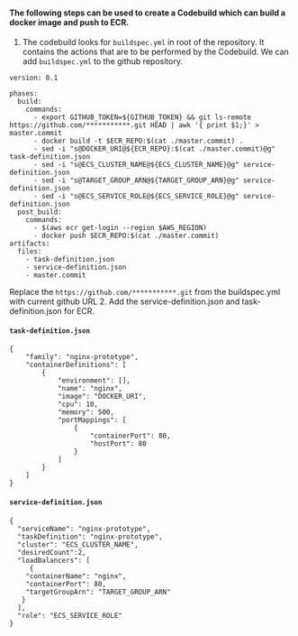 #### The following steps can be used to create a Codebuild which can build a docker image and push to ECR.

1. The codebuild looks for `buildspec.yml` in root of the repository. It contains the actions that are to be performed by the Codebuild. We can add `buildspec.yml` to the github repository.
```
version: 0.1

phases:
  build:
    commands:
      - export GITHUB_TOKEN=${GITHUB_TOKEN} && git ls-remote https://github.com/***********.git HEAD | awk '{ print $1;}' > master.commit
      - docker build -t $ECR_REPO:$(cat ./master.commit) .
      - sed -i "s@DOCKER_URI@${ECR_REPO}:$(cat ./master.commit)@g" task-definition.json
      - sed -i "s@ECS_CLUSTER_NAME@${ECS_CLUSTER_NAME}@g" service-definition.json
      - sed -i "s@TARGET_GROUP_ARN@${TARGET_GROUP_ARN}@g" service-definition.json
      - sed -i "s@ECS_SERVICE_ROLE@${ECS_SERVICE_ROLE}@g" service-definition.json
  post_build:
    commands:
      - $(aws ecr get-login --region $AWS_REGION)
      - docker push $ECR_REPO:$(cat ./master.commit)
artifacts:
  files:
    - task-definition.json
    - service-definition.json
    - master.commit
```
Replace the `https://github.com/***********.git` from the buildspec.yml with current github URL
2. Add the service-definition.json and task-definition.json for ECR.
#### `task-definition.json`
```
{
    "family": "nginx-prototype",
    "containerDefinitions": [
        {
            "environment": [],
            "name": "nginx",
            "image": "DOCKER_URI",
            "cpu": 10,
            "memory": 500,
            "portMappings": [
                {
                    "containerPort": 80,
                    "hostPort": 80
                }
            ]
        }
    ]
}
```
#### `service-definition.json`
```
{
  "serviceName": "nginx-prototype",
  "taskDefinition": "nginx-prototype",
  "cluster": "ECS_CLUSTER_NAME",
  "desiredCount":2,
  "loadBalancers": [
     {
    "containerName": "nginx", 
    "containerPort": 80, 
    "targetGroupArn": "TARGET_GROUP_ARN"
   }
  ],
  "role": "ECS_SERVICE_ROLE"
}
```
